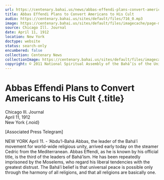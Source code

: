 ```yaml
---
url: https://centenary.bahai.us/news/abbas-effendi-plans-convert-americans-his-cult
title: Abbas Effendi Plans to Convert Americans to His Cult
audio: https://centenary.bahai.us/sites/default/files/716_0.mp3
image: https://centenary.bahai.us/sites/default/files/imagecache/page-main-image/images/press_clippings/1912-04-11%2CChicago%20Journal%2CWorld%20Religionist%20in%20US.jpg
source: Chicago Ill. Journal
date: April 11, 1912
location: New York
doctype: website
status: search-only
encumbered: false
collection: Centenary News
collectionImage: https://centenary.bahai.us/sites/default/files/imagecache/theme-image/main_image/abdulbaha-overview-small_0.jpg
copyright: © 2011 National Spiritual Assembly of the Bahá’ís of the United States
---
```



# Abbas Effendi Plans to Convert Americans to His Cult {.title}

Chicago Ill. Journal  
April 11, 1912  
New York
{.noid}  



\[Associated Press Telegram\]

NEW YORK April 11. - ‘Abdu’l-Bahá Abbas, the leader of the Bahá’í movement for world-wide religious unity, arrived early today on the steamer Cedric from the Mediterranean. Abbas Effendi, as he is known by his official title, is the third of the leaders of Bahá’ísm. He has been repeatedly imprisoned by the Moselems, who regard his liberal tendencies with the greatest distrust. The Bahá’í belief is that universal peace is possible only through the harmony of all religions, and that all religions are basically one.